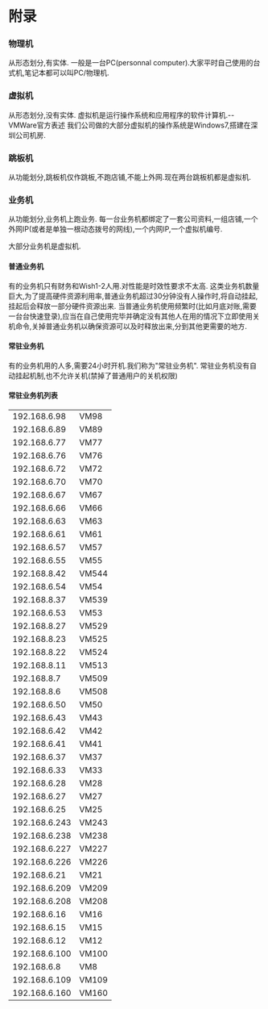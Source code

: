 # 附录

### 物理机
从形态划分,有实体.
一般是一台PC(personnal computer).大家平时自己使用的台式机,笔记本都可以叫PC/物理机.

### 虚拟机
从形态划分,没有实体.
虚拟机是运行操作系统和应用程序的软件计算机.--VMWare官方表述
我们公司做的大部分虚拟机的操作系统是Windows7,搭建在深圳公司机房.

### 跳板机
从功能划分,跳板机仅作跳板,不跑店铺,不能上外网.现在两台跳板机都是虚拟机.

### 业务机
从功能划分,业务机上跑业务.
每一台业务机都绑定了一套公司资料,一组店铺,一个外网IP(或者是单独一根动态拨号的网线),一个内网IP,一个虚拟机编号.

大部分业务机是虚拟机.

#### 普通业务机
有的业务机只有财务和Wish1-2人用.对性能是时效性要求不太高.
这类业务机数量巨大,为了提高硬件资源利用率,普通业务机超过30分钟没有人操作时,将自动挂起,挂起后会释放一部分硬件资源出来.
当普通业务机使用频繁时(比如月底对账,需要一台台快速登录),应当在自己使用完毕并确定没有其他人在用的情况下立即使用关机命令,关掉普通业务机以确保资源可以及时释放出来,分到其他更需要的地方.


#### 常驻业务机
有的业务机用的人多,需要24小时开机.我们称为"常驻业务机".
常驻业务机没有自动挂起机制,也不允许关机(禁掉了普通用户的关机权限)


#### 常驻业务机列表
<table>
	<tr><td>192.168.6.98</td><td>VM98</td></tr>
	<tr><td>192.168.6.89</td><td>VM89</td></tr>
	<tr><td>192.168.6.77</td><td>VM77</td></tr>
	<tr><td>192.168.6.76</td><td>VM76</td></tr>
	<tr><td>192.168.6.72</td><td>VM72</td></tr>
	<tr><td>192.168.6.70</td><td>VM70</td></tr>
	<tr><td>192.168.6.67</td><td>VM67</td></tr>
	<tr><td>192.168.6.66</td><td>VM66</td></tr>
	<tr><td>192.168.6.63</td><td>VM63</td></tr>
	<tr><td>192.168.6.61</td><td>VM61</td></tr>
	<tr><td>192.168.6.57</td><td>VM57</td></tr>
	<tr><td>192.168.6.55</td><td>VM55</td></tr>
	<tr><td>192.168.8.42</td><td>VM544</td></tr>
	<tr><td>192.168.6.54</td><td>VM54</td></tr>
	<tr><td>192.168.8.37</td><td>VM539</td></tr>
	<tr><td>192.168.6.53</td><td>VM53</td></tr>
	<tr><td>192.168.8.27</td><td>VM529</td></tr>
	<tr><td>192.168.8.23</td><td>VM525</td></tr>
	<tr><td>192.168.8.22</td><td>VM524</td></tr>
	<tr><td>192.168.8.11</td><td>VM513</td></tr>
	<tr><td>192.168.8.7</td><td>VM509</td></tr>
	<tr><td>192.168.8.6</td><td>VM508</td></tr>
	<tr><td>192.168.6.50</td><td>VM50</td></tr>
	<tr><td>192.168.6.43</td><td>VM43</td></tr>
	<tr><td>192.168.6.42</td><td>VM42</td></tr>
	<tr><td>192.168.6.41</td><td>VM41</td></tr>
	<tr><td>192.168.6.37</td><td>VM37</td></tr>
	<tr><td>192.168.6.33</td><td>VM33</td></tr>
	<tr><td>192.168.6.28</td><td>VM28</td></tr>
	<tr><td>192.168.6.27</td><td>VM27</td></tr>
	<tr><td>192.168.6.25</td><td>VM25</td></tr>
	<tr><td>192.168.6.243</td><td>VM243</td></tr>
	<tr><td>192.168.6.238</td><td>VM238</td></tr>
	<tr><td>192.168.6.227</td><td>VM227</td></tr>
	<tr><td>192.168.6.226</td><td>VM226</td></tr>
	<tr><td>192.168.6.21</td><td>VM21</td></tr>
	<tr><td>192.168.6.209</td><td>VM209</td></tr>
	<tr><td>192.168.6.208</td><td>VM208</td></tr>
	<tr><td>192.168.6.16</td><td>VM16</td></tr>
	<tr><td>192.168.6.15</td><td>VM15</td></tr>
	<tr><td>192.168.6.12</td><td>VM12</td></tr>
	<tr><td>192.168.6.100</td><td>VM100</td></tr>
	<tr><td>192.168.6.8</td><td>VM8</td></tr>
	<tr><td>192.168.6.109</td><td>VM109</td></tr>
	<tr><td>192.168.6.160</td><td>VM160</td></tr>
</table>

